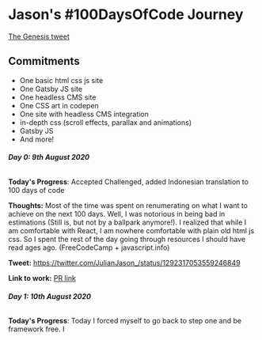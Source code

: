 # Jason's #100DaysOfCode Journey

[The Genesis tweet](https://twitter.com/JulianJason_/status/1292316511047049217)


## Commitments

- One basic html css js site
- One Gatsby JS site
- One headless CMS site
- One CSS art in codepen
- One site with headless CMS integration
- in-depth css (scroll effects, parallax and animations)
- Gatsby JS
- And more!


##### Day 0: 9th August 2020
###### 


**Today's Progress**: Accepted Challenged, added Indonesian translation to 100 days of code

**Thoughts:** Most of the time was spent on renumerating on what I want to achieve on the next 100 days. Well, I was notorious in being bad in estimations (Still is, but not by a ballpark anymore!). I realized that while I am comfortable with React, I am nowhere comfortable with plain old html js css. So I spent the rest of the day going through resources I should have read ages ago. (FreeCodeCamp + javascript.info)

**Tweet:** https://twitter.com/JulianJason_/status/1292317053559246849


**Link to work:** [PR link](https://github.com/kallaway/100-days-of-code/pull/328)




##### Day 1: 10th August 2020
###### 


**Today's Progress**: Today I forced myself to go back to step one and be framework free. I 